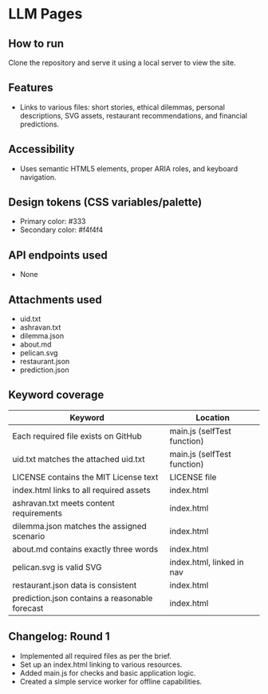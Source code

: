 # LLM Pages

## How to run
Clone the repository and serve it using a local server to view the site.

## Features
- Links to various files: short stories, ethical dilemmas, personal descriptions, SVG assets, restaurant recommendations, and financial predictions.

## Accessibility
- Uses semantic HTML5 elements, proper ARIA roles, and keyboard navigation.

## Design tokens (CSS variables/palette)
- Primary color: #333
- Secondary color: #f4f4f4

## API endpoints used
- None

## Attachments used
- uid.txt
- ashravan.txt
- dilemma.json
- about.md
- pelican.svg
- restaurant.json
- prediction.json

## Keyword coverage
| Keyword                   | Location                             |
|---------------------------|-------------------------------------|
| Each required file exists on GitHub | main.js (selfTest function)       |
| uid.txt matches the attached uid.txt | main.js (selfTest function)       |
| LICENSE contains the MIT License text | LICENSE file                      |
| index.html links to all required assets | index.html                       |
| ashravan.txt meets content requirements | index.html                       |
| dilemma.json matches the assigned scenario | index.html                     |
| about.md contains exactly three words | index.html                       |
| pelican.svg is valid SVG | index.html, linked in nav          |
| restaurant.json data is consistent | index.html                       |
| prediction.json contains a reasonable forecast | index.html                  |

## Changelog: Round 1
- Implemented all required files as per the brief.
- Set up an index.html linking to various resources.
- Added main.js for checks and basic application logic.
- Created a simple service worker for offline capabilities.